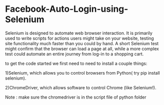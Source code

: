 # Facebook-Auto-Login-using-Selenium

Selenium is designed to automate web browser interaction. It is primarily used to write scripts for actions users might take on your website, testing site functionality much faster than you could by hand. A short Selenium test might confirm that the browser can load a page at all, while a more complex test could automate an entire journey from log-in to a shopping cart.

to get the code started we first need to need to install a couple things:

1)Selenium, which allows you to control browsers from Python( try pip install selenium).

2)ChromeDriver, which allows software to control Chrome (like Selenium!).

Note : make sure the chromedriver is in the script file of python folder
